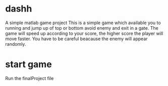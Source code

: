 # dashh
A simple matlab game project
This is a simple game which available you to running and jump up of top or bottom avoid enemy and exit in a gate. The game will speed up according to your score, the higher score the player will move faster. You have to be careful beacause the enemy will appear randomly.

# start game
Run the finalProject file 
